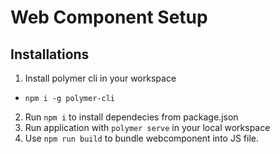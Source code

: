 # Web Component Setup

## Installations
1) Install polymer cli in your workspace
  - `npm i -g polymer-cli`
2) Run `npm i` to install dependecies from package.json
3) Run application with `polymer serve` in your local workspace
4) Use `npm run build` to bundle webcomponent into JS file.  
